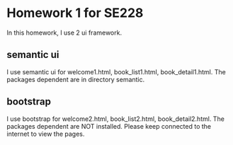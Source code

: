 # Homework 1 for SE228

In this homework, I use 2 ui framework.

## semantic ui

I use semantic ui for welcome1.html, book_list1.html, book_detail1.html.
The packages dependent are in directory semantic.

## bootstrap

I use bootstrap for welcome2.html, book_list2.html, book_detail2.html.
The packages dependent are NOT installed. Please keep connected to the internet to view the pages.
